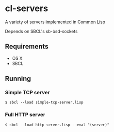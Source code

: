 # cl-servers
A variety of servers implemented in Common Lisp

Depends on SBCL's sb-bsd-sockets

## Requirements

* OS X
* SBCL

## Running

### Simple TCP server

```
$ sbcl --load simple-tcp-server.lisp
```

### Full HTTP server

```
$ sbcl --load http-server.lisp --eval "(server)"
```
